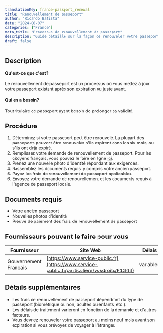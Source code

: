 ```yaml
---
translationKey: france-passport_renewal
title: "Renouvellement de passeport"
author: "Ricardo Batista"
date: "2024-06-07"
categories: ["France"]
meta_title: "Processus de renouvellement de passeport"
description: "Guide détaillé sur la façon de renouveler votre passeport."
draft: false
---
```


## Description
#### Qu'est-ce que c'est?
Le renouvellement de passeport est un processus où vous mettez à jour votre passeport existant après son expiration ou juste avant.

#### Qui en a besoin?
Tout titulaire de passeport ayant besoin de prolonger sa validité.

## Procédure
1. Déterminez si votre passeport peut être renouvelé. La plupart des passeports peuvent être renouvelés s'ils expirent dans les six mois, ou s'ils ont déjà expiré.
2. Remplissez votre demande de renouvellement de passeport. Pour les citoyens français, vous pouvez le faire en ligne [ici](https://www.service-public.fr/particuliers/vosdroits/F1348).
3. Prenez une nouvelle photo d'identité répondant aux exigences.
4. Rassemblez les documents requis, y compris votre ancien passeport.
5. Payez les frais de renouvellement de passeport applicables.
6. Envoyez votre demande de renouvellement et les documents requis à l'agence de passeport locale.

## Documents requis
- Votre ancien passeport
- Nouvelles photos d'identité
- Preuve de paiement des frais de renouvellement de passeport

## Fournisseurs pouvant le faire pour vous

| Fournisseur        |     Site Web     |     Délais    |       Coût      |
| --------------- | --------------- |  :-------------: | :-------------: |
| Gouvernement Français     |  [https://www.service-public.fr](https://www.service-public.fr/particuliers/vosdroits/F1348)      |      variables      |        variables       |

## Détails supplémentaires
- Les frais de renouvellement de passeport dépendront du type de passeport (biométrique ou non, adultes ou enfants, etc.).
- Les délais de traitement varieront en fonction de la demande et d'autres facteurs.
- Vous devriez renouveler votre passeport au moins neuf mois avant son expiration si vous prévoyez de voyager à l'étranger.